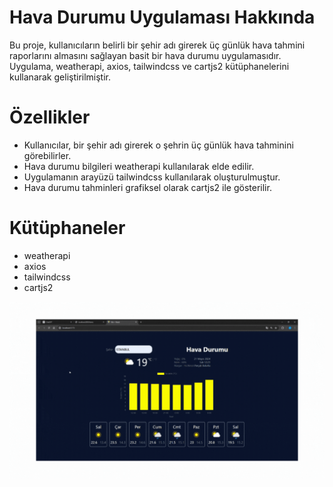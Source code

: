 # Hava Durumu Uygulaması Hakkında

Bu proje, kullanıcıların belirli bir şehir adı girerek üç günlük hava tahmini raporlarını almasını sağlayan basit bir hava durumu uygulamasıdır. Uygulama, weatherapi, axios, tailwindcss ve cartjs2 kütüphanelerini kullanarak geliştirilmiştir.

# Özellikler

- Kullanıcılar, bir şehir adı girerek o şehrin üç günlük hava tahminini görebilirler.
- Hava durumu bilgileri weatherapi kullanılarak elde edilir.
- Uygulamanın arayüzü tailwindcss kullanılarak oluşturulmuştur.
- Hava durumu tahminleri grafiksel olarak cartjs2 ile gösterilir.

# Kütüphaneler

- weatherapi
- axios
- tailwindcss
- cartjs2

<img src="./public/gorsel.gif"/>
